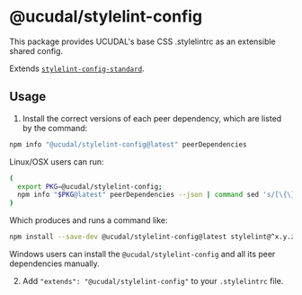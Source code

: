 # @ucudal/stylelint-config

This package provides UCUDAL's base CSS .stylelintrc as an extensible shared
config.

Extends
[`stylelint-config-standard`](https://github.com/stylelint/stylelint-config-standard).

## Usage

1. Install the correct versions of each peer dependency, which are listed by the
   command:

```sh
npm info "@ucudal/stylelint-config@latest" peerDependencies
```

Linux/OSX users can run:

```sh
(
  export PKG=@ucudal/stylelint-config;
  npm info "$PKG@latest" peerDependencies --json | command sed 's/[\{\},]//g ; s/: /@/g' | xargs npm install --save-dev "$PKG@latest"
)
```

Which produces and runs a command like:

```sh
npm install --save-dev @ucudal/stylelint-config@latest stylelint@^x.y.z stylelint-plugin-import@^x.y.z
```

Windows users can install the `@ucudal/stylelint-config` and all its peer
dependencies manually.

2. Add `"extends": "@ucudal/stylelint-config"` to your `.stylelintrc` file.
